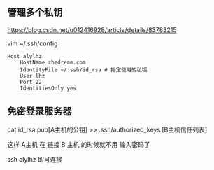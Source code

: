 


## 管理多个私钥

https://blog.csdn.net/u012416928/article/details/83783215

vim ~/.ssh/config

```config
Host alylhz
    HostName zhedream.com
    IdentityFile ~/.ssh/id_rsa # 指定使用的私钥
    User lhz
    Port 22
    IdentitiesOnly yes
```

## 免密登录服务器

cat id_rsa.pub[A主机的公钥] >> .ssh/authorized_keys [B主机信任列表]

这样 A主机 在  链接 B 主机 的时候就不用  输入密码了

ssh alylhz 即可连接